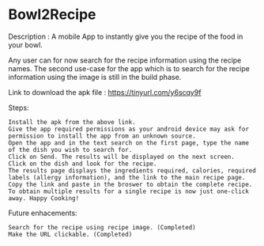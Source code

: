 # Bowl2Recipe

Description : A mobile App to instantly give you the recipe of the food in your bowl.

Any user can for now search for the recipe information using the recipe names. The second use-case for the app which is to search for the recipe information using the image is still in the build phase.

Link to download the apk file : https://tinyurl.com/y6scqy9f

Steps:

    Install the apk from the above link.
    Give the app required permissions as your android device may ask for permission to install the app from an unknown source.
    Open the app and in the text search on the first page, type the name of the dish you wish to search for.
    Click on Send. The results will be displayed on the next screen.
    Click on the dish and look for the recipe.
    The results page displays the ingredients required, calories, required labels (allergy information), and the link to the main recipe page. Copy the link and paste in the broswer to obtain the complete recipe. To obtain multiple results for a single recipe is now just one-click away. Happy Cooking!

Future enhacements:

    Search for the recipe using recipe image. (Completed)
    Make the URL clickable. (Completed)

